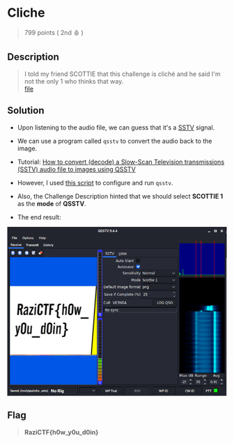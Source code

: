 # Cliche
> 799 points ( 2nd :drop_of_blood: )

## Description
> I told my friend SCOTTIE that this challenge is cliché and he said I'm not the only 1 who thinks that way. <br>
> [file](enc.wav)

## Solution
* Upon listening to the audio file, we can guess that it's a [SSTV](https://en.wikipedia.org/wiki/Slow-scan_television) signal.
* We can use a program called `qsstv` to convert the audio back to the image.
* Tutorial: [How to convert (decode) a Slow-Scan Television transmissions (SSTV) audio file to images using QSSTV](https://ourcodeworld.com/articles/read/956/how-to-convert-decode-a-slow-scan-television-transmissions-sstv-audio-file-to-images-using-qsstv-in-ubuntu-18-04)
* However, I used [this script](https://github.com/r3yc0n1c/CTFs/blob/master/Tools/QSSTV/qsstv.sh) to configure and run `qsstv`.
* Also, the Challenge Description hinted that we should select **SCOTTIE 1** as the **mode** of **QSSTV**.

* The end result:

![flag](flag.png)

## Flag
> **RaziCTF{h0w_y0u_d0in}**
